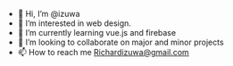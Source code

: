 - 👋 Hi, I’m @izuwa
- 👀 I’m interested in web design. 
- 🌱 I’m currently learning vue.js and firebase
- 💞️ I’m looking to collaborate on major and minor projects 
- 📫 How to reach me Richardizuwa@gmail.com

<!---
izuwa/izuwa is a ✨ special ✨ repository because its `README.md` (this file) appears on your GitHub profile.
You can click the Preview link to take a look at your changes.
--->
